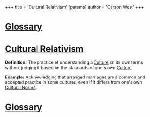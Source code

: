 +++
 title = 'Cultural Relativism'
[params]
	author = 'Carson West'
+++
# [Glossary](./../glossary/)

# [Cultural Relativism](./../cultural-relativism/) 
**Definition:**  The practice of understanding a [Culture](./../culture/) on its own terms without judging it based on the standards of one's own [Culture](./../culture/).

**Example:**  Acknowledging that arranged marriages are a common and accepted practice in some cultures, even if it differs from one's own [Cultural Norms](./../cultural-norms/).

# [Glossary](./../glossary/)